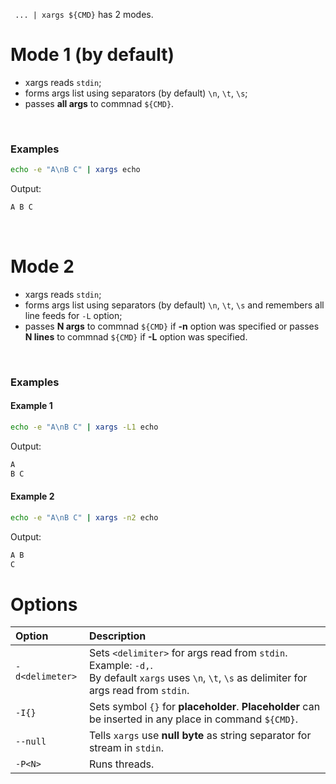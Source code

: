 `` ... | xargs ${CMD}`` has 2 modes.

# Mode 1 (by default)
- xargs reads ``stdin``;
- forms args list using separators (by default) ``\n``, ``\t``, ``\s``;
- passes **all args** to commnad ``${CMD}``.

<br>

### Examples
```bash
echo -e "A\nB C" | xargs echo
```

Output:
```bash 
A B C
```

<br>

# Mode 2
- xargs reads ``stdin``;
- forms args list using separators (by default) ``\n``, ``\t``, ``\s`` and remembers all line feeds for ``-L`` option;
- passes **N args** to commnad ``${CMD}`` if **-n**<N> option was specified or passes **N lines** to commnad ``${CMD}`` if **-L**<N> option was specified.

<br>

### Examples
#### Example 1
```bash
echo -e "A\nB C" | xargs -L1 echo
```

Output: 
```bash 
A
B C
```

#### Example 2
```bash
echo -e "A\nB C" | xargs -n2 echo
```

Output: 
```bash 
A B
C
```

# Options
|Option|Description|
|:-----|:----------|
|``-d<delimeter>``|Sets ``<delimiter>`` for args read from ``stdin``. Example: ``-d,``. <br>By default ``xargs`` uses ``\n``, ``\t``, ``\s`` as delimiter for args read from ``stdin``.|
|``-I{}``|Sets symbol ``{}`` for **placeholder**. **Placeholder** can be inserted in any place in command ``${CMD}``.|
|``--null``|Tells ``xargs`` use **null byte** as string separator for stream in ``stdin``.|
|``-P<N>``|Runs <N> threads.|
